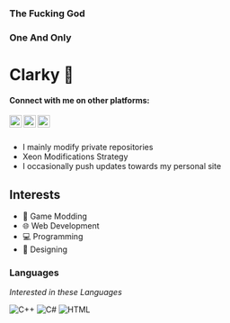 ### The Fucking God
### One And Only

<!--
**MrCamDtix/Clarky** is a ✨ _special_ ✨ repository because its `README.md` (this file) appears on your GitHub profile.
-->

# Clarky 🙌 

#### Connect with me on other platforms:

<a href="https://twitter.com/ClarkyXeon">
  <img align="left" alt="Twitter" width="22px" src="https://cdn.jsdelivr.net/npm/simple-icons@v3/icons/twitter.svg" />
</a>
<a href="https://discord.com/users/708283842259320884">
  <img align="left" alt="Discord" width="22px" src="https://cdn.jsdelivr.net/npm/simple-icons@v3/icons/discord.svg" />
</a>
<a href="https://steamcommunity.com/id/ClarkyTheGod">
  <img align="left" alt="Discord" width="22px" src="https://cdn.jsdelivr.net/npm/simple-icons@v3/icons/steam.svg" />
 </a>

<br />
<br />

- I mainly modify private repositories
- Xeon Modifications Strategy
- I occasionally push updates towards my personal site

## Interests
- 🔎 Game Modding
- 🌐 Web Development
- 💻 Programming
- 🎨 Designing

### Languages 

*Interested in these Languages*

![C++](https://img.shields.io/badge/-C++-blue?style=flat&logo=c%2B%2B&labelColor=444)
![C#](https://img.shields.io/badge/-C%23-blue?style=flat&logo=c-sharp&labelColor=444)
![HTML](https://img.shields.io/badge/HTML-Web%20Development-red)
